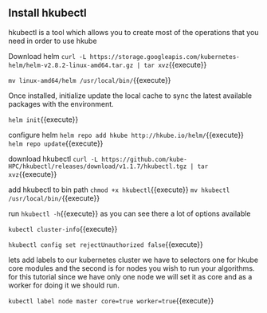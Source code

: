 ## Install hkubectl

hkubectl is a tool which allows you to create most of the operations that you need in order to use hkube

Download helm `curl -L https://storage.googleapis.com/kubernetes-helm/helm-v2.8.2-linux-amd64.tar.gz | tar xvz`{{execute}}

`mv linux-amd64/helm /usr/local/bin/`{{execute}}

Once installed, initialize update the local cache to sync the latest available packages with the environment.

`helm init`{{execute}}

configure helm `helm repo add hkube http://hkube.io/helm/`{{execute}}
`helm repo update`{{execute}}

download hkubectl `curl -L https://github.com/kube-HPC/hkubectl/releases/download/v1.1.7/hkubectl.tgz | tar xvz`{{execute}}

add hkubectl to bin path `chmod +x hkubectl`{{execute}} `mv hkubectl /usr/local/bin/`{{execute}}

run `hkubectl -h`{{execute}}  as you can see there a lot of options available

`kubectl cluster-info`{{execute}}

`hkubectl config set rejectUnauthorized false`{{execute}}

lets add labels to our kubernetes cluster we have to selectors one for hkube core modules and the second is for nodes you wish to run your algorithms. for this tutorial since we have only one node we will set it as core and as a worker for doing it we should run.

`kubectl label node master core=true worker=true`{{execute}}